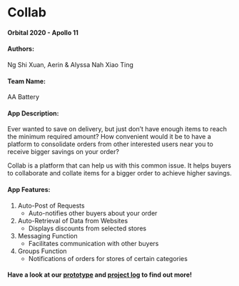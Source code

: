 # Collab

#### Orbital 2020 - Apollo 11

#### Authors: 
Ng Shi Xuan, Aerin & Alyssa Nah Xiao Ting

#### Team Name: 
AA Battery

#### App Description:

Ever wanted to save on delivery, but just don’t have enough items to reach the minimum required amount? How convenient would it be to have a platform to consolidate orders from other interested users near you to receive bigger savings on your order?

Collab is a platform that can help us with this common issue. It helps buyers to collaborate and collate items for a bigger order to achieve higher savings.

#### App Features:
1. Auto-Post of Requests
   - Auto-notifies other buyers about your order
2. Auto-Retrieval of Data from Websites 
   - Displays discounts from selected stores 
3. Messaging Function
   - Facilitates communication with other buyers
4. Groups Function
   - Notifications of orders for stores of certain categories

#### Have a look at our [prototype](https://www.figma.com/proto/K21NBhfN3Yd1pUdjtItRIB/Collab?node-id=18%3A0&scaling=scale-down) and [project log]() to find out more!
